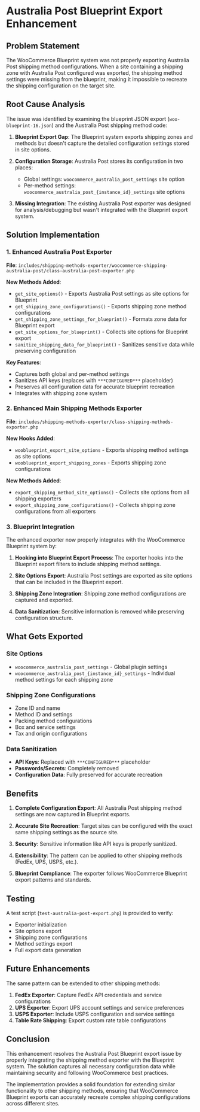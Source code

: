 # Australia Post Blueprint Export Enhancement

## Problem Statement

The WooCommerce Blueprint system was not properly exporting Australia Post shipping method configurations. When a site containing a shipping zone with Australia Post configured was exported, the shipping method settings were missing from the blueprint, making it impossible to recreate the shipping configuration on the target site.

## Root Cause Analysis

The issue was identified by examining the blueprint JSON export (`woo-blueprint-16.json`) and the Australia Post shipping method code:

1. **Blueprint Export Gap**: The Blueprint system exports shipping zones and methods but doesn't capture the detailed configuration settings stored in site options.

2. **Configuration Storage**: Australia Post stores its configuration in two places:
   - Global settings: `woocommerce_australia_post_settings` site option
   - Per-method settings: `woocommerce_australia_post_{instance_id}_settings` site options

3. **Missing Integration**: The existing Australia Post exporter was designed for analysis/debugging but wasn't integrated with the Blueprint export system.

## Solution Implementation

### 1. Enhanced Australia Post Exporter

**File**: `includes/shipping-methods-exporter/woocommerce-shipping-australia-post/class-australia-post-exporter.php`

**New Methods Added**:
- `get_site_options()` - Exports Australia Post settings as site options for Blueprint
- `get_shipping_zone_configurations()` - Exports shipping zone method configurations
- `get_shipping_zone_settings_for_blueprint()` - Formats zone data for Blueprint export
- `get_site_options_for_blueprint()` - Collects site options for Blueprint export
- `sanitize_shipping_data_for_blueprint()` - Sanitizes sensitive data while preserving configuration

**Key Features**:
- Captures both global and per-method settings
- Sanitizes API keys (replaces with `***CONFIGURED***` placeholder)
- Preserves all configuration data for accurate blueprint recreation
- Integrates with shipping zone system

### 2. Enhanced Main Shipping Methods Exporter

**File**: `includes/shipping-methods-exporter/class-shipping-methods-exporter.php`

**New Hooks Added**:
- `wooblueprint_export_site_options` - Exports shipping method settings as site options
- `wooblueprint_export_shipping_zones` - Exports shipping zone configurations

**New Methods Added**:
- `export_shipping_method_site_options()` - Collects site options from all shipping exporters
- `export_shipping_zone_configurations()` - Collects shipping zone configurations from all exporters

### 3. Blueprint Integration

The enhanced exporter now properly integrates with the WooCommerce Blueprint system by:

1. **Hooking into Blueprint Export Process**: The exporter hooks into the Blueprint export filters to include shipping method settings.

2. **Site Options Export**: Australia Post settings are exported as site options that can be included in the Blueprint export.

3. **Shipping Zone Integration**: Shipping zone method configurations are captured and exported.

4. **Data Sanitization**: Sensitive information is removed while preserving configuration structure.

## What Gets Exported

### Site Options
- `woocommerce_australia_post_settings` - Global plugin settings
- `woocommerce_australia_post_{instance_id}_settings` - Individual method settings for each shipping zone

### Shipping Zone Configurations
- Zone ID and name
- Method ID and settings
- Packing method configurations
- Box and service settings
- Tax and origin configurations

### Data Sanitization
- **API Keys**: Replaced with `***CONFIGURED***` placeholder
- **Passwords/Secrets**: Completely removed
- **Configuration Data**: Fully preserved for accurate recreation

## Benefits

1. **Complete Configuration Export**: All Australia Post shipping method settings are now captured in Blueprint exports.

2. **Accurate Site Recreation**: Target sites can be configured with the exact same shipping settings as the source site.

3. **Security**: Sensitive information like API keys is properly sanitized.

4. **Extensibility**: The pattern can be applied to other shipping methods (FedEx, UPS, USPS, etc.).

5. **Blueprint Compliance**: The exporter follows WooCommerce Blueprint export patterns and standards.

## Testing

A test script (`test-australia-post-export.php`) is provided to verify:
- Exporter initialization
- Site options export
- Shipping zone configurations
- Method settings export
- Full export data generation

## Future Enhancements

The same pattern can be extended to other shipping methods:

1. **FedEx Exporter**: Capture FedEx API credentials and service configurations
2. **UPS Exporter**: Export UPS account settings and service preferences
3. **USPS Exporter**: Include USPS configuration and service settings
4. **Table Rate Shipping**: Export custom rate table configurations

## Conclusion

This enhancement resolves the Australia Post Blueprint export issue by properly integrating the shipping method exporter with the Blueprint system. The solution captures all necessary configuration data while maintaining security and following WooCommerce best practices.

The implementation provides a solid foundation for extending similar functionality to other shipping methods, ensuring that WooCommerce Blueprint exports can accurately recreate complex shipping configurations across different sites.
